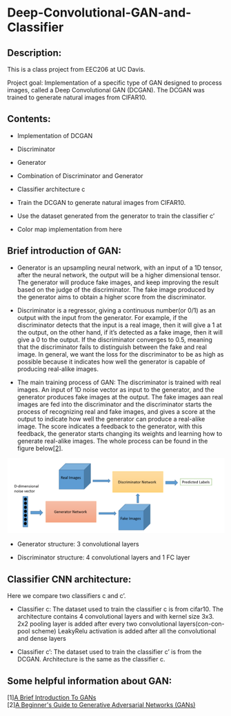 # Deep-Convolutional-GAN-and-Classifier
## Description:
This is a class project from EEC206 at UC Davis.

Project goal: Implementation of a specific type of GAN designed to process images, called a Deep Convolutional GAN (DCGAN). The DCGAN was trained to generate natural images from CIFAR10. 



## Contents: 
- Implementation of DCGAN
- Discriminator 
- Generator 
- Combination of Discriminator and Generator

- Classifier architecture c

- Train the DCGAN to generate natural images from CIFAR10.


- Use the dataset generated from the generator to train the classifier c’


- Color map implementation from here


## Brief introduction of GAN:

- Generator is an upsampling neural network, with an input of a 1D tensor, after the neural network, the output will be a higher dimensional tensor. The generator will produce fake images, and keep improving the result based on the judge of the discriminator. The fake image produced by the generator aims to obtain a higher score from the discriminator. 


- Discriminator is a regressor, giving a continuous number(or 0/1) as an output with the input from the generator. For example, if the discriminator detects that the input is a real image, then it will give a 1 at the output, on the other hand, if it’s detected as a fake image, then it will give a 0 to the output. If the discriminator converges to 0.5, meaning that the discriminator fails to distinguish between the fake and real image. In general, we want the loss for the discriminator to be as high as possible because it indicates how well the generator is capable of producing real-alike images.

- The main training process of GAN: 
The discriminator is trained with real images.
An input of 1D noise vector as input to the generator, and the generator produces fake images at the output.
The fake images aan real images are fed into the discriminator and the discriminator starts the process of recognizing real and fake images, and gives a score at the output to indicate how well the generator can produce a real-alike image. 
The score indicates a feedback to the generator, with this feedback, the generator starts changing its weights and learning how to generate real-alike images.
The whole process can be found in the figure below[[2]](https://pathmind.com/wiki/generative-adversarial-network-gan).   

![](/images/GAN.png)



- Generator structure:
3 convolutional layers

- Discriminator structure: 
4 convolutional layers and 1 FC layer 

## Classifier CNN architecture:

Here we compare two classifiers c and c’. 

- Classifier c: The dataset used to train the classifier c is from cifar10.
The architecture contains 4 convolutional layers and with kernel size 3x3.
2x2 pooling layer is added after every two convolutional layers(con-con-pool scheme)
LeakyRelu activation is added after all the convolutional and dense layers


- Classifier c’: The dataset used to train the classifier c’ is from the DCGAN. 
Architecture is the same as the classifier c. 


## Some helpful information about GAN:
[1][A Brief Introduction To GANs](https://medium.com/sigmoid/a-brief-introduction-to-gans-and-how-to-code-them-2620ee465c30)  
[2][A Beginner's Guide to Generative Adversarial Networks (GANs)](https://pathmind.com/wiki/generative-adversarial-network-gan)

